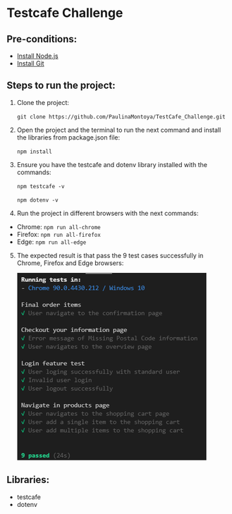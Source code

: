 # Testcafe Challenge

## Pre-conditions:
- [Install Node.js](https://nodejs.org/en/download/current/)
- [Install Git](https://git-scm.com/downloads)

## Steps to run the project:
1. Clone the project:

    `git clone https://github.com/PaulinaMontoya/TestCafe_Challenge.git`

2. Open the project and the terminal to run the next command and install the libraries from package.json file:

    `npm install`

3. Ensure you have the testcafe and dotenv library installed with the commands:

    `npm testcafe -v`

    `npm dotenv -v`

4. Run the project in different browsers with the next commands:

- Chrome: `npm run all-chrome`
- Firefox: `npm run all-firefox`
- Edge: `npm run all-edge`

5. The expected result is that pass the 9 test cases successfully in Chrome, Firefox and Edge browsers:

    ![](./img/TestPic.png)


## Libraries:

- testcafe
- dotenv

